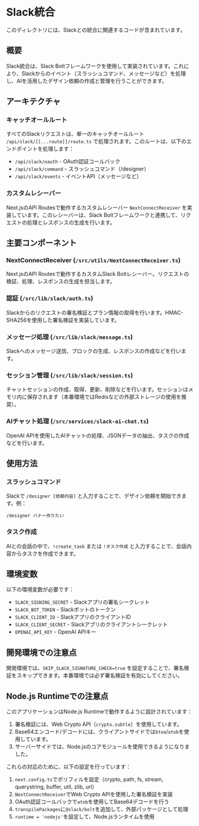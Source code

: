 # Slack統合

このディレクトリには、Slackとの統合に関連するコードが含まれています。

## 概要

Slack統合は、Slack Boltフレームワークを使用して実装されています。これにより、Slackからのイベント（スラッシュコマンド、メッセージなど）を処理し、AIを活用したデザイン依頼の作成と管理を行うことができます。

## アーキテクチャ

### キャッチオールルート

すべてのSlackリクエストは、単一のキャッチオールルート `/api/slack/[[...route]]/route.ts` で処理されます。このルートは、以下のエンドポイントを処理します：

- `/api/slack/oauth` - OAuth認証コールバック
- `/api/slack/command` - スラッシュコマンド（/designer）
- `/api/slack/events` - イベントAPI（メッセージなど）

### カスタムレシーバー

Next.jsのAPI Routesで動作するカスタムレシーバー `NextConnectReceiver` を実装しています。このレシーバーは、Slack Boltフレームワークと連携して、リクエストの処理とレスポンスの生成を行います。

## 主要コンポーネント

### NextConnectReceiver (`/src/utils/NextConnectReceiver.ts`)

Next.jsのAPI Routesで動作するカスタムSlack Boltレシーバー。リクエストの検証、処理、レスポンスの生成を担当します。

### 認証 (`/src/lib/slack/auth.ts`)

Slackからのリクエストの署名検証とプラン情報の取得を行います。HMAC-SHA256を使用した署名検証を実装しています。

### メッセージ処理 (`/src/lib/slack/message.ts`)

Slackへのメッセージ送信、ブロックの生成、レスポンスの作成などを行います。

### セッション管理 (`/src/lib/slack/session.ts`)

チャットセッションの作成、取得、更新、削除などを行います。セッションはメモリ内に保存されます（本番環境ではRedisなどの外部ストレージの使用を推奨）。

### AIチャット処理 (`/src/services/slack-ai-chat.ts`)

OpenAI APIを使用したAIチャットの処理、JSONデータの抽出、タスクの作成などを行います。

## 使用方法

### スラッシュコマンド

Slackで `/designer [依頼内容]` と入力することで、デザイン依頼を開始できます。例：

```
/designer バナー作りたい
```

### タスク作成

AIとの会話の中で、`!create_task` または `!タスク作成` と入力することで、会話内容からタスクを作成できます。

## 環境変数

以下の環境変数が必要です：

- `SLACK_SIGNING_SECRET` - Slackアプリの署名シークレット
- `SLACK_BOT_TOKEN` - Slackボットのトークン
- `SLACK_CLIENT_ID` - SlackアプリのクライアントID
- `SLACK_CLIENT_SECRET` - Slackアプリのクライアントシークレット
- `OPENAI_API_KEY` - OpenAI APIキー

## 開発環境での注意点

開発環境では、`SKIP_SLACK_SIGNATURE_CHECK=true` を設定することで、署名検証をスキップできます。本番環境では必ず署名検証を有効にしてください。

## Node.js Runtimeでの注意点

このアプリケーションはNode.js Runtimeで動作するように設計されています：

1. 署名検証には、Web Crypto API（`crypto.subtle`）を使用しています。
2. Base64エンコード/デコードには、クライアントサイドでは`btoa`/`atob`を使用しています。
3. サーバーサイドでは、Node.jsのコアモジュールを使用できるようになりました。

これらの対応のために、以下の設定を行っています：

1. `next.config.ts`でポリフィルを設定（crypto, path, fs, stream, querystring, buffer, util, zlib, url）
2. `NextConnectReceiver`でWeb Crypto APIを使用した署名検証を実装
3. OAuth認証コールバックで`atob`を使用してBase64デコードを行う
4. `transpilePackages`に`@slack/bolt`を追加して、外部パッケージとして処理
5. `runtime = 'nodejs'`を設定して、Node.jsランタイムを使用
